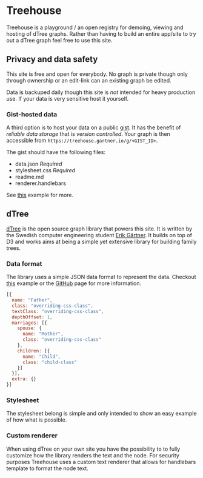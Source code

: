 # Treehouse
Treehouse is a playground / an open registry for demoing, viewing and hosting of dTree graphs. Rather than having to build an entire app/site to try out a dTree graph feel free to use this site.

## Privacy and data safety
This site is free and open for everybody. No graph is private though only through ownership or an edit-link can an existing graph be edited.

Data is backuped daily though this site is _not_ intended for heavy production use. If your data is very sensitive host it yourself.

### Gist-hosted data
A third option is to host your data on a public [gist](https://gist.github.com). It has the benefit of _reliable data storage_ that is _version controlled_. Your graph is then accessible from ```https://treehouse.gartner.io/g/<GIST_ID>```.

The gist should have the following files:
- data.json *Required*
- stylesheet.css *Required*
- readme.md
- renderer.handlebars

See [this](https://treehouse.gartner.io/g/58e58be650453b6d49d7) example for more.

## dTree
[dTree](https://github.com/ErikGartner/dTree) is the open source graph library that powers this site. It is written by the Swedish computer engineering student [Erik Gärtner](https://gartner.io). It builds on top of D3 and works aims at being a simple yet extensive library for building family trees.

### Data format
The library uses a simple JSON data format to represent the data. Checkout [this](https://treehouse.gartner.io/t/dtree-demo) example or the [GitHub](https://github.com/ErikGartner/dTree) page for more information.

```javascript
[{
  name: "Father",
  class: "overriding-css-class",
  textClass: "overriding-css-class",
  depthOffset: 1,
  marriages: [{
    spouse: {
      name: "Mother",
      class: "overriding-css-class"
    },
    children: [{
      name: "Child",
      class: "child-class"
    }]
  }],
  extra: {}
}]
```

### Stylesheet
The stylesheet belong is simple and only intended to show an easy example of how what is possible.

### Custom renderer
When using dTree on your own site you have the possibility to to fully customize how the library renders the text and the node. For security purposes Treehouse uses a custom text renderer that allows for handlebars template to format the node text.
